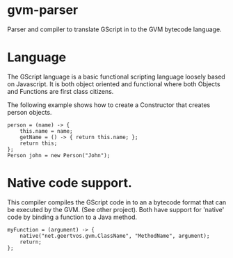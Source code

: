 # gvm-parser
Parser and compiler to translate GScript in to the GVM bytecode language.

# Language
The GScript language is a basic functional scripting language loosely based on Javascript. It is both object oriented and functional where both Objects and Functions are first class citizens. 

The following example shows how to create a Constructor that creates person objects. 
```
person = (name) -> {
	this.name = name;
	getName = () -> { return this.name; };
	return this;
};
Person john = new Person("John");
```

# Native code support. 
This compiler compiles the GScript code in to an a bytecode format that can be executed by the GVM. (See other project). Both have support for 'native' code by binding a function to a Java method.

```
myFunction = (argument) -> {
	native("net.geertvos.gvm.ClassName", "MethodName", argument);
	return; 
};
```
